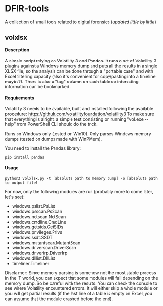 # DFIR-tools

A collection of small tools related to digital forensics (_updated little by little_)


## volxlsx
#### Description
A simple script relying on Volatility 3 and Pandas. It runs a set of Volatility 3 plugins against a Windows memory dump and puts all the results in a single XLSX file, so the analysis can be done through a "portable case" and with Excel filtering capacity (also it's convenient for copy/pasting into a timeline maybe?).
There is also a "tag" column on each table so interesting information can be bookmarked.

#### Requirements
Volatility 3 needs to be available, built and installed following the available procedure: https://github.com/volatilityfoundation/volatility3
To make sure that everything is alright, a simple test consisting on running "vol.exe --help" from PowerShell CLI should do the trick. 

Runs on Windows only (tested on Win10). 
Only parses Windows memory dumps (tested on dumps made with WinPMem).

You need to install the Pandas library:

```
pip install pandas
```


#### Usage

```
python3 volxlsx.py -t [absolute path to memory dump] -o [absolute path to output file]
```

For now, only the following modules are run (probably more to come later, let's see):
- windows.pslist.PsList
- windows.psscan.PsScan
- windows.netscan.NetScan
- windows.cmdline.CmdLine
- windows.getsids.GetSIDs
- windows.privileges.Privs
- windows.ssdt.SSDT
- windows.mutantscan.MutantScan
- windows.driverscan.DriverScan
- windows.driverirp.DriverIrp
- windows.dlllist.DllList
- timeliner.Timeliner

Disclaimer: Since memory parsing is somehow not the most stable process in the IT world, you can expect that some modules will fail depending on the memory dump. So be careful with the results. You can check the console to see where Volatility encountered errors. It will either skip a whole module or you will get partial results (if the last line of a table is empty on Excel, you can assume that the module crashed before the end).

